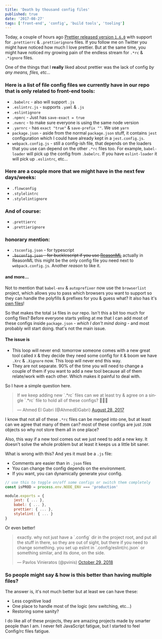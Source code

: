 ```yaml
---
title: 'Death by thousand config files'
published: true
date: '2017-08-27'
tags: ['front-end', 'config', 'build tools', 'tooling']
---
```


Today, a couple of hours ago
[Prettier released version `1.6.0`](https://github.com/prettier/prettier/tree/1.6.0)
with support for `.prettierrc` & `.prettierignore` files. If you follow me on
Twitter you might have noticed how much I love prettier. But at the same time,
you might have noticed my growing pain of the endless stream for `.*rc` &
`.*ignore` files.

One of the things that I **really** liked about prettier was the lack of config
_by any means, files, etc..._

### Here is a list of file config files we currently have in our repo that is only related to front-end tools:

- `.babelrc` - also will support `.js`
- `.eslintrc.js` - supports `.yaml` & `.js`
- `.eslintignore`
- `.npmrc` - Just has `save-exact = true`
- `.nvmrc` - to make sure everyone is using the same node version
- `.yarnrc` - has `exact "true"` & `save-prefix ""`. We use `yarn`
- `package.json` - aside from the normal `package.json` stuff, it contains
  `jest` configuration which I could have already kept in a `jest.config.js`.
- `webpack.config.js` - still a config-ish file, that depends on the loaders
  that you use can depend on the other `.*rc` files too. For example,
  `babel-loader` will pick up the config from `.babelrc`. If you have
  `eslint-loader` it will pick up `.eslintrc`, etc...

### Here are a couple more that we might have in the next few days/weeks:

- `.flowconfig`
- `.stylelintrc`
- `.stylelintignore`

### And of course:

- `.prettierrc`
- `.prettierignore`

### honorary mention:

- `.tsconfig.json` - for typescript
- ~~`.bsconfig.json` - for bucklescript if you use
  [ReasonML](https://reasonml.github.io)~~ actually in ReasonML this might be
  the only config file you need next to `webpack.config.js`. Another _reason_ to
  like it.

#### and more...

Not to mention that `babel-env` & `autoprefixer` now use the `browserlist`
project, which allows you to pass which browsers you want to support so they can
handle the polyfills & prefixes for you & guess what? It also has it's
[own files](https://github.com/ai/browserslist#queries)!

So that makes the total `14` files in our repo. Isn't this a bit too much for
config files? Before everyone starts yelling at me that I can add most of these
configs inside `package.json` - _which I don't mind doing_ - and most probably
will start doing. that's not the main issue.

#### The issue is

- This loop will never end: tomorrow someone comes with a new great tool called
  `X` & they decide they need some config for it & boom we have `.Xrc` &
  `.Xignore` now. This loop will never end this way.
- They are not separate. 90% of the time you will need to change a couple of
  them if you want to add a new tool because all of them relate/work with each
  other. Which makes it painful to deal with.

So I have a simple question here.

<blockquote className="twitter-tweet" data-lang="en">
  <p lang="en" dir="ltr">
    If we keep adding new `.*rc` files can we at least try &amp; agree on a
    single `.*rc` file to hold all of these configs? 🤷🏻‍♂️
  </p>
  &mdash; Ahmed El Gabri (@AhmedElGabri) <a href="https://twitter.com/AhmedElGabri/status/902236725229101056">August 28, 2017</a>
</blockquote>

I know that not all of these `.*rc` files can be merged into one, but at least
can we agree that many of them can? most of these configs are just `JSON`
objects so why not store them all in one place?

Also, this way if a new tool comes out we just need to add a new key. It doesn't
solve the whole problem but at least it keeps us a little bit saner.

What is wrong with this? And yes it must be a `.js` file:

- Comments are easier than in `.json` files
- You can change the config depends on the environment.
- If you want, you can dynamically generate your config.

```js
// use this to toggle on/off some configs or switch them completely
const isPROD = process.env.NODE_ENV === 'production'

module.exports = {
    jest: { ... },
    babel: { ... },
    prettier: { ... },
    stylelint: { ... }
}
```

Or even better!

<blockquote className="twitter-tweet" data-conversation="none" data-lang="en">
  <p lang="en" dir="ltr">
    exactly. why not just have a `.config` dir in the project root, and put all
    the stuff in there, so they are out of sight, but there if you need to
    change something. you set up eslint in `.config/eslint/rc.json` or something
    similar, and its done, on the side.
  </p>
  &mdash; Pavlos Vinieratos (@pvinis) <a href="https://twitter.com/pvinis/status/1056853151540826112?ref_src=twsrc%5Etfw">October 29, 2018</a>
</blockquote>

### So people might say & how is this better than having multiple files?

The answer is, it's not much better but at least we can have these:

- Less cognitive load
- One place to handle most of the logic (env switching, etc...)
- Restoring some sanity?

I do like all of these projects, they are amazing projects made by smarter
people than I am. I never felt JavaScript fatigue, but I started to feel
Config/rc files fatigue.
